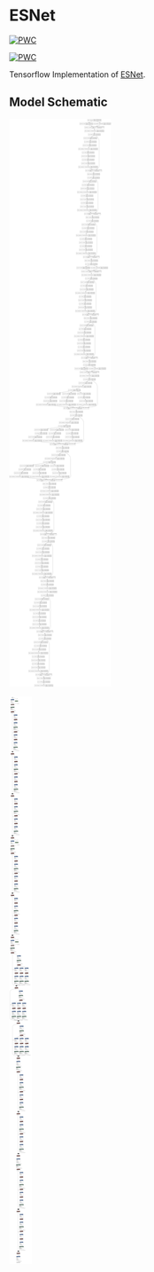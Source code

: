 # ESNet

[![PWC](https://img.shields.io/endpoint.svg?url=https://paperswithcode.com/badge/esnet-an-efficient-symmetric-network-for-real/real-time-semantic-segmentation-on-cityscapes)](https://paperswithcode.com/sota/real-time-semantic-segmentation-on-cityscapes?p=esnet-an-efficient-symmetric-network-for-real)

[![PWC](https://img.shields.io/endpoint.svg?url=https://paperswithcode.com/badge/esnet-an-efficient-symmetric-network-for-real/semantic-segmentation-on-cityscapes)](https://paperswithcode.com/sota/semantic-segmentation-on-cityscapes?p=esnet-an-efficient-symmetric-network-for-real)

Tensorflow Implementation of [ESNet](https://arxiv.org/pdf/1906.09826v1.pdf).

## Model Schematic

![](./ESNet_Schematic.png)

![](./ESNet_Model.png)
